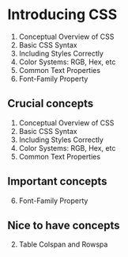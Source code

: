 # Introducing CSS

1. Conceptual Overview of CSS
2. Basic CSS Syntax
3. Including Styles Correctly
4. Color Systems: RGB, Hex, etc
5. Common Text Properties
6. Font-Family Property

## Crucial concepts

1. Conceptual Overview of CSS
2. Basic CSS Syntax
3. Including Styles Correctly
4. Color Systems: RGB, Hex, etc
5. Common Text Properties

## Important concepts

6. Font-Family Property

## Nice to have concepts

2. Table Colspan and Rowspa 